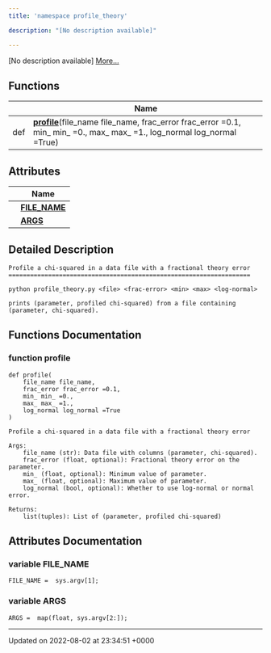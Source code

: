```yaml
---
title: 'namespace profile_theory'

description: "[No description available]"

---
```







[No description available] [More...](#detailed-description)

## Functions

|                | Name           |
| -------------- | -------------- |
| def | **[profile](/documentation/code/main/namespaces/namespaceprofile__theory/#function-profile)**(file_name file_name, frac_error frac_error =0.1, min_ min_ =0., max_ max_ =1., log_normal log_normal =True) |

## Attributes

|                | Name           |
| -------------- | -------------- |
| | **[FILE_NAME](/documentation/code/main/namespaces/namespaceprofile__theory/#variable-file-name)**  |
| | **[ARGS](/documentation/code/main/namespaces/namespaceprofile__theory/#variable-args)**  |

## Detailed Description




```
Profile a chi-squared in a data file with a fractional theory error
===================================================================

python profile_theory.py <file> <frac-error> <min> <max> <log-normal>

prints (parameter, profiled chi-squared) from a file containing
(parameter, chi-squared).
```


## Functions Documentation

### function profile

```
def profile(
    file_name file_name,
    frac_error frac_error =0.1,
    min_ min_ =0.,
    max_ max_ =1.,
    log_normal log_normal =True
)
```




```
Profile a chi-squared in a data file with a fractional theory error

Args:
    file_name (str): Data file with columns (parameter, chi-squared).
    frac_error (float, optional): Fractional theory error on the parameter.
    min_ (float, optional): Minimum value of parameter.
    max_ (float, optional): Maximum value of parameter.
    log_normal (bool, optional): Whether to use log-normal or normal error.

Returns:
    list(tuples): List of (parameter, profiled chi-squared)
```



## Attributes Documentation

### variable FILE_NAME

```
FILE_NAME =  sys.argv[1];
```


### variable ARGS

```
ARGS =  map(float, sys.argv[2:]);
```





-------------------------------

Updated on 2022-08-02 at 23:34:51 +0000